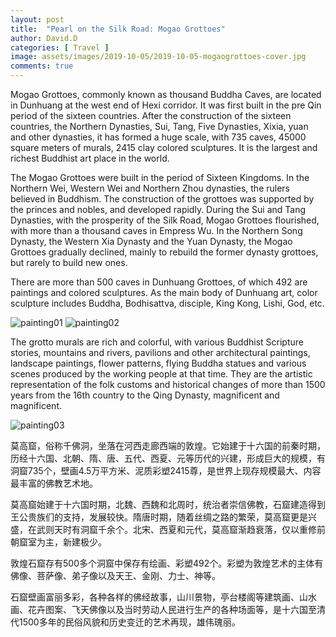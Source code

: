 ```yaml
---
layout: post
title:  "Pearl on the Silk Road: Mogao Grottoes"
author: David.D
categories: [ Travel ]
image: assets/images/2019-10-05/2019-10-05-mogaogrottoes-cover.jpg
comments: true
---
```

Mogao Grottoes, commonly known as thousand Buddha Caves, are located in Dunhuang at the west end of Hexi corridor. It was first built in the pre Qin period of the sixteen countries. After the construction of the sixteen countries, the Northern Dynasties, Sui, Tang, Five Dynasties, Xixia, yuan and other dynasties, it has formed a huge scale, with 735 caves, 45000 square meters of murals, 2415 clay colored sculptures. It is the largest and richest Buddhist art place in the world.

The Mogao Grottoes were built in the period of Sixteen Kingdoms. In the Northern Wei, Western Wei and Northern Zhou dynasties, the rulers believed in Buddhism. The construction of the grottoes was supported by the princes and nobles, and developed rapidly. During the Sui and Tang Dynasties, with the prosperity of the Silk Road, Mogao Grottoes flourished, with more than a thousand caves in Empress Wu. In the Northern Song Dynasty, the Western Xia Dynasty and the Yuan Dynasty, the Mogao Grottoes gradually declined, mainly to rebuild the former dynasty grottoes, but rarely to build new ones.

There are more than 500 caves in Dunhuang Grottoes, of which 492 are paintings and colored sculptures. As the main body of Dunhuang art, color sculpture includes Buddha, Bodhisattva, disciple, King Kong, Lishi, God, etc.

![painting01]({{site.cdn_baseurl}}/assets/images/2019-10-05/2019-10-05-mogaogrottoes-01.jpg)
![painting02]({{site.cdn_baseurl}}/assets/images/2019-10-05/2019-10-05-mogaogrottoes-02.jpg)

The grotto murals are rich and colorful, with various Buddhist Scripture stories, mountains and rivers, pavilions and other architectural paintings, landscape paintings, flower patterns, flying Buddha statues and various scenes produced by the working people at that time. They are the artistic representation of the folk customs and historical changes of more than 1500 years from the 16th country to the Qing Dynasty, magnificent and magnificent.<br>

![painting03]({{site.cdn_baseurl}}/assets/images/2019-10-05/2019-10-05-mogaogrottoes-03.jpeg)<br>


莫高窟，俗称千佛洞，坐落在河西走廊西端的敦煌。它始建于十六国的前秦时期，历经十六国、北朝、隋、唐、五代、西夏、元等历代的兴建，形成巨大的规模，有洞窟735个，壁画4.5万平方米、泥质彩塑2415尊，是世界上现存规模最大、内容最丰富的佛教艺术地。

莫高窟始建于十六国时期，北魏、西魏和北周时，统治者崇信佛教，石窟建造得到王公贵族们的支持，发展较快。隋唐时期，随着丝绸之路的繁荣，莫高窟更是兴盛，在武则天时有洞窟千余个。北宋、西夏和元代，莫高窟渐趋衰落，仅以重修前朝窟室为主，新建极少。

敦煌石窟存有500多个洞窟中保存有绘画、彩塑492个。彩塑为敦煌艺术的主体有佛像、菩萨像、弟子像以及天王、金刚、力士、神等。

石窟壁画富丽多彩，各种各样的佛经故事，山川景物，亭台楼阁等建筑画、山水画、花卉图案、飞天佛像以及当时劳动人民进行生产的各种场面等，是十六国至清代1500多年的民俗风貌和历史变迁的艺术再现，雄伟瑰丽。